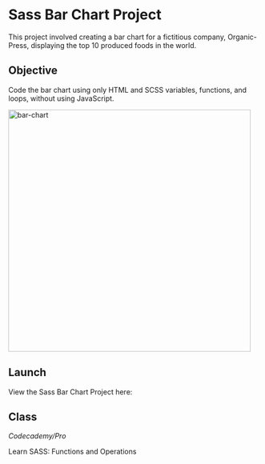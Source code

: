 # Sass Bar Chart Project

This project involved creating a bar chart for a fictitious company, Organic-Press, displaying the top 10 produced foods in the world.

## Objective

Code the bar chart using only HTML and SCSS variables, functions, and loops, without using JavaScript.

<img width="484" alt="bar-chart" src="https://user-images.githubusercontent.com/60168324/138776513-577306ba-6c3d-4fad-821d-5223a569c2cd.png">

## Launch

View the Sass Bar Chart Project here: 

## Class

*Codecademy/Pro*

Learn SASS: Functions and Operations
